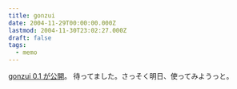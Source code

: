```yaml
---
title: gonzui
date: 2004-11-29T00:00:00.000Z
lastmod: 2004-11-30T23:02:27.000Z
draft: false
tags:
  - memo
---
```


[gonzui 0.1 が公開](http://namazu.org/~satoru/blog/archives/000010.html)。 待ってました。さっそく明日、使ってみようっと。
